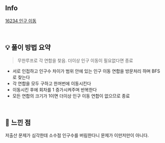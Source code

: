 ## Info

[16234 인구 이동](https://www.acmicpc.net/problem/16234)

<br>

## 💡 풀이 방법 요약
> 무한루프로 각 연합을 찾음. 더이상 인구 이동이 필요없다면 종료
- 서로 인접하고 인구수 차이가 범위 안에 있는 인구 이동 연합을 방문처리 하며 BFS로 찾는다
- 각 연합을 모두 구하고 한꺼번에 이동시킨다
- 이동시킨 후에 회차를 1 증가시켜주며 반복한다
- 모든 연합의 크기가 1이면 더이상 인구 이동 연합이 없으므로 종료

<br>

## 🙂 느낀 점
저출산 문제가 심각한데 소수점 인구수를 버림한다니 문제가 이만저만이 아니다.